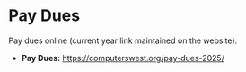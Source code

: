 # Pay Dues

Pay dues online (current year link maintained on the website).

- **Pay Dues:** https://computerswest.org/pay-dues-2025/


